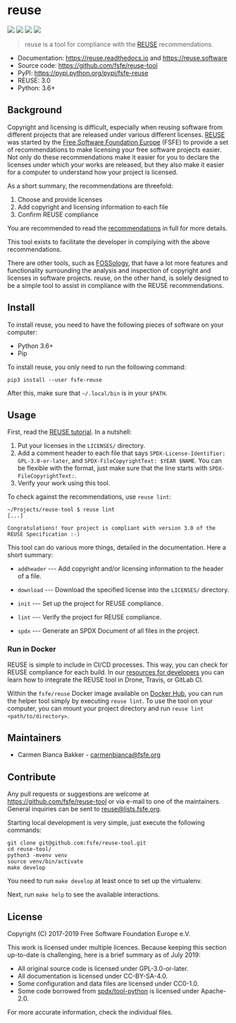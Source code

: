 <!--
SPDX-FileCopyrightText: 2017-2019 Free Software Foundation Europe e.V.

SPDX-License-Identifier: CC-BY-SA-4.0
-->

# reuse

[![](https://img.shields.io/pypi/v/fsfe-reuse.svg)](https://pypi.python.org/pypi/fsfe-reuse)
[![](https://img.shields.io/pypi/pyversions/fsfe-reuse.svg)](https://pypi.python.org/pypi/fsfe-reuse)
[![](https://reuse.software/badge/reuse-compliant.svg)](https://reuse.software/)
[![](https://img.shields.io/badge/readme_style-standard-brightgreen.svg)](https://github.com/RichardLitt/standard-readme)

> reuse is a tool for compliance with the [REUSE](https://reuse.software/)
> recommendations.

-   Documentation: <https://reuse.readthedocs.io> and <https://reuse.software>
-   Source code: <https://github.com/fsfe/reuse-tool>
-   PyPI: <https://pypi.python.org/pypi/fsfe-reuse>
-   REUSE: 3.0
-   Python: 3.6+

## Background

Copyright and licensing is difficult, especially when reusing software from
different projects that are released under various different licenses.
[REUSE](https://reuse.software/) was started by the [Free Software Foundation
Europe](https://fsfe.org) (FSFE) to provide a set of recommendations to make
licensing your free software projects easier. Not only do these recommendations
make it easier for you to declare the licenses under which your works are
released, but they also make it easier for a computer to understand how your
project is licensed.

As a short summary, the recommendations are threefold:

1.  Choose and provide licenses
2.  Add copyright and licensing information to each file
3.  Confirm REUSE compliance

You are recommended to read the
[recommendations](https://reuse.software/practices/) in full for more
details.

This tool exists to facilitate the developer in complying with the above
recommendations.

There are other tools, such as [FOSSology](https://www.fossology.org/),
that have a lot more features and functionality surrounding the analysis
and inspection of copyright and licenses in software projects. reuse, on
the other hand, is solely designed to be a simple tool to assist in
compliance with the REUSE recommendations.

## Install

To install reuse, you need to have the following pieces of software on
your computer:

-   Python 3.6+
-   Pip

To install reuse, you only need to run the following command:

    pip3 install --user fsfe-reuse

After this, make sure that `~/.local/bin` is in your `$PATH`.

## Usage

First, read the [REUSE tutorial](https://reuse.software/tutorial/). In a
nutshell:

1. Put your licenses in the `LICENSES/` directory.
2. Add a comment header to each file that says `SPDX-License-Identifier:
   GPL-3.0-or-later`, and `SPDX-FileCopyrightText: $YEAR $NAME`. You can be
   flexible with the format, just make sure that the line starts with
   `SPDX-FileCopyrightText:`.
3. Verify your work using this tool.

To check against the recommendations, use `reuse lint`:

    ~/Projects/reuse-tool $ reuse lint
    [...]

    Congratulations! Your project is compliant with version 3.0 of the REUSE Specification :-)

This tool can do various more things, detailed in the documentation. Here a
short summary:

- `addheader` --- Add copyright and/or licensing information to the header of a
  file.

- `download` --- Download the specified license into the `LICENSES/` directory.

- `init` --- Set up the project for REUSE compliance.

- `lint` --- Verify the project for REUSE compliance.

- `spdx` --- Generate an SPDX Document of all files in the project.

### Run in Docker

REUSE is simple to include in CI/CD processes. This way, you can check
for REUSE compliance for each build. In our [resources for
developers](https://reuse.software/dev/) you can learn how to integrate
the REUSE tool in Drone, Travis, or GitLab CI.

Within the `fsfe/reuse` Docker image available on [Docker
Hub](https://hub.docker.com/r/fsfe/reuse), you can run the helper tool
simply by executing `reuse lint`. To use the tool on your computer, you can
mount your project directory and run `reuse lint <path/to/directory>`.

## Maintainers

-   Carmen Bianca Bakker - <carmenbianca@fsfe.org>

## Contribute

Any pull requests or suggestions are welcome at
<https://github.com/fsfe/reuse-tool> or via e-mail to one of the maintainers.
General inquiries can be sent to <reuse@lists.fsfe.org>.

Starting local development is very simple, just execute the following
commands:

    git clone git@github.com:fsfe/reuse-tool.git
    cd reuse-tool/
    python3 -mvenv venv
    source venv/bin/activate
    make develop

You need to run `make develop` at least once to set up the virtualenv.

Next, run `make help` to see the available interactions.

## License

Copyright (C) 2017-2019 Free Software Foundation Europe e.V.

This work is licensed under multiple licences. Because keeping this section
up-to-date is challenging, here is a brief summary as of July 2019:

- All original source code is licensed under GPL-3.0-or-later.
- All documentation is licensed under CC-BY-SA-4.0.
- Some configuration and data files are licensed under CC0-1.0.
- Some code borrowed from
  [spdx/tool-python](https://github.com/spdx/tools-python) is licensed under
  Apache-2.0.

For more accurate information, check the individual files.
